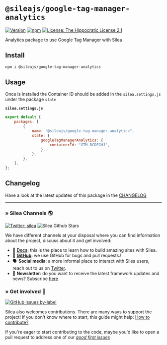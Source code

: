 # `@sileajs/google-tag-manager-analytics`

[![Version](https://img.shields.io/npm/v/@sileajs/google-tag-manager-analytics.svg)](https://www.npmjs.com/package/@sileajs/google-tag-manager-analytics) [![npm](https://img.shields.io/npm/dw/@sileajs/google-tag-manager-analytics)](https://www.npmjs.com/package/@sileajs/google-tag-manager-analytics) [![License: The Hippocratic License 2.1](https://img.shields.io/badge/license-The%20Hippocratic%20License%202.1-%23000)](https://github.com/SileaJS/silea/blob/master/LICENSE)

Analytics package to use Google Tag Manager with Silea

## Install

```sh
npm i @sileajs/google-tag-manager-analytics
```

## Usage

Once is installed the Container ID should be added in the `silea.settings.js` under the package `state`

**`silea.settings.js`**

```js
export default {
	packages: [
		{
			name: "@sileajs/google-tag-manager-analytics",
			state: {
				googleTagManagerAnalytics: {
					containerId: "GTM-BCDFGHJ",
				},
			},
		},
	],
};
```

## Changelog

Have a look at the latest updates of this package in the [CHANGELOG](https://github.com/SileaJS/silea/blob/dev/packages/google-tag-manager-analytics/CHANGELOG.md)

---

### » Silea Channels 🌎

[![Twitter: silea](https://img.shields.io/twitter/follow/silea.svg?style=social)](https://twitter.com/silea) ![Silea Github Stars](https://img.shields.io/github/stars/sileajs/silea?style=social)

We have different channels at your disposal where you can find information about the project, discuss about it and get involved:

-   📖 **[Docs](https://docs.sileajs.com)**: this is the place to learn how to build amazing sites with Silea.
-   🐞 **[GitHub](https://github.com/SileaJS/silea)**: we use GitHub for bugs and pull requests.!
-   🗣 **Social media**: a more informal place to interact with Silea users, reach out to us on [Twitter](https://twitter.com/silea).
-   💌 **Newsletter**: do you want to receive the latest framework updates and news? Subscribe [here](https://sileajs.com/)

### » Get involved 🤗

[![GitHub issues by-label](https://img.shields.io/github/issues/sileajs/silea/good%20first%20issue)](https://github.com/SileaJS/silea/issues?q=is%3Aissue+is%3Aopen+label%3A%22good+first+issue%22)

Silea also welcomes contributions. There are many ways to support the project! If you don't know where to start, this guide might help: [How to contribute?](https://docs.sileajs.com/contributing/how-to-contribute)

If you're eager to start contributing to the code, maybe you'd like to open a pull request to address one of our [_good first issues_](https://github.com/SileaJS/silea/issues?q=is%3Aissue+is%3Aopen+label%3A%22good+first+issue%22)
